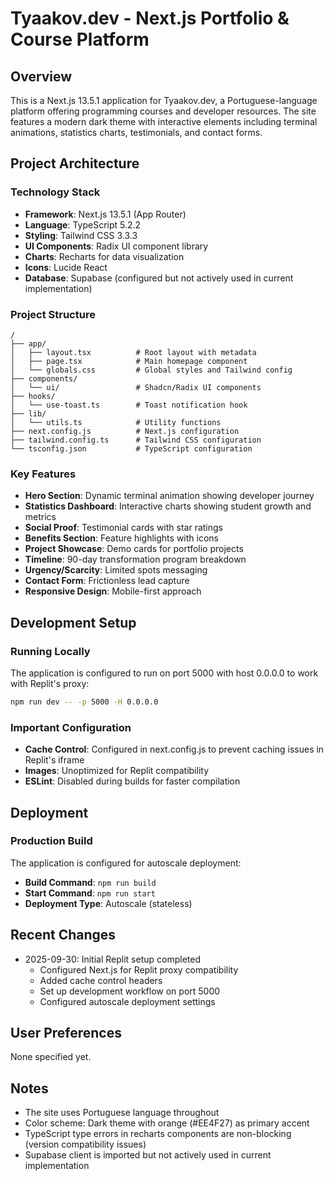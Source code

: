 # Tyaakov.dev - Next.js Portfolio & Course Platform

## Overview
This is a Next.js 13.5.1 application for Tyaakov.dev, a Portuguese-language platform offering programming courses and developer resources. The site features a modern dark theme with interactive elements including terminal animations, statistics charts, testimonials, and contact forms.

## Project Architecture

### Technology Stack
- **Framework**: Next.js 13.5.1 (App Router)
- **Language**: TypeScript 5.2.2
- **Styling**: Tailwind CSS 3.3.3
- **UI Components**: Radix UI component library
- **Charts**: Recharts for data visualization
- **Icons**: Lucide React
- **Database**: Supabase (configured but not actively used in current implementation)

### Project Structure
```
/
├── app/
│   ├── layout.tsx          # Root layout with metadata
│   ├── page.tsx            # Main homepage component
│   └── globals.css         # Global styles and Tailwind config
├── components/
│   └── ui/                 # Shadcn/Radix UI components
├── hooks/
│   └── use-toast.ts        # Toast notification hook
├── lib/
│   └── utils.ts            # Utility functions
├── next.config.js          # Next.js configuration
├── tailwind.config.ts      # Tailwind CSS configuration
└── tsconfig.json           # TypeScript configuration
```

### Key Features
- **Hero Section**: Dynamic terminal animation showing developer journey
- **Statistics Dashboard**: Interactive charts showing student growth and metrics
- **Social Proof**: Testimonial cards with star ratings
- **Benefits Section**: Feature highlights with icons
- **Project Showcase**: Demo cards for portfolio projects
- **Timeline**: 90-day transformation program breakdown
- **Urgency/Scarcity**: Limited spots messaging
- **Contact Form**: Frictionless lead capture
- **Responsive Design**: Mobile-first approach

## Development Setup

### Running Locally
The application is configured to run on port 5000 with host 0.0.0.0 to work with Replit's proxy:
```bash
npm run dev -- -p 5000 -H 0.0.0.0
```

### Important Configuration
- **Cache Control**: Configured in next.config.js to prevent caching issues in Replit's iframe
- **Images**: Unoptimized for Replit compatibility
- **ESLint**: Disabled during builds for faster compilation

## Deployment

### Production Build
The application is configured for autoscale deployment:
- **Build Command**: `npm run build`
- **Start Command**: `npm run start`
- **Deployment Type**: Autoscale (stateless)

## Recent Changes
- 2025-09-30: Initial Replit setup completed
  - Configured Next.js for Replit proxy compatibility
  - Added cache control headers
  - Set up development workflow on port 5000
  - Configured autoscale deployment settings

## User Preferences
None specified yet.

## Notes
- The site uses Portuguese language throughout
- Color scheme: Dark theme with orange (#EE4F27) as primary accent
- TypeScript type errors in recharts components are non-blocking (version compatibility issues)
- Supabase client is imported but not actively used in current implementation
